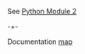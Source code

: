 
See [Python Module 2](https://www.microprediction.com/python-2)


-+- 

Documentation [map](https://microprediction.github.io/microprediction/map.html)

